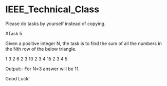 # IEEE_Technical_Class
Please do tasks by yourself instead of copying.

#Task 5

Given a positive integer N, the task is to find the sum of all the numbers in the Nth row of the below triangle.



1
3 2
6 2 3
10 2 3 4
15 2 3 4 5



Output:-
For N=3 answer will be 11.

Good Luck!








